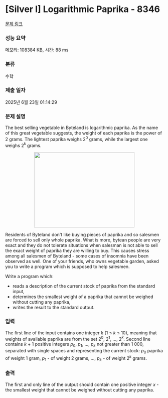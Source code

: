 # [Silver I] Logarithmic Paprika - 8346 

[문제 링크](https://www.acmicpc.net/problem/8346) 

### 성능 요약

메모리: 108384 KB, 시간: 88 ms

### 분류

수학

### 제출 일자

2025년 6월 23일 01:14:29

### 문제 설명

<p>The best selling vegetable in Byteland is logarithmic paprika. As the name of this great vegetable suggests, the weight of each paprika is the power of 2 grams. The lightest paprika weighs 2<sup>0</sup> grams, while the largest one weighs 2<em><sup>k</sup></em> grams.</p>

<p style="text-align: center;"><img alt="" src="https://upload.acmicpc.net/4a47d5b8-3f08-476f-bb85-bd8ca44d89cf/-/preview/" style="width: 320px; height: 240px;"></p>

<p>Residents of Byteland don't like buying pieces of paprika and so salesmen are forced to sell only whole paprika. What is more, bytean people are very exact and they do not tolerate situations when salesman is not able to sell the exact weight of paprika they are willing to buy. This causes stress among all salesmen of Byteland - some cases of insomnia have been observed as well. One of your friends, who owns vegetable garden, asked you to write a program which is supposed to help salesmen.</p>

<p>Write a program which:</p>

<ul>
	<li>reads a description of the current stock of paprika from the standard input,</li>
	<li>determines the smallest weight of a paprika that cannot be weighed without cutting any paprika,</li>
	<li>writes the result to the standard output.</li>
</ul>

### 입력 

 <p>The first line of the input contains one integer <em>k</em> (1 ≤ <em>k</em> ≤ 10), meaning that weights of available paprika are from the set 2<sup>0</sup>, 2<sup>1</sup>, ..., 2<em><sup>k</sup></em>. Second line contains <em>k</em> + 1 positive integers <em>p</em><sub>0</sub>, <em>p</em><sub>1</sub>, ..., <em>p<sub>k</sub></em> not greater than 1 000, separated with single spaces and representing the current stock: <em>p</em><sub>0</sub> paprika of weight 1 gram, <em>p</em><sub>1</sub> - of weight 2 grams, ..., <em>p<sub>k</sub></em> - of weight 2<em><sup>k</sup></em> grams.</p>

### 출력 

 <p>The first and only line of the output should contain one positive integer <em>x</em> - the smallest weight that cannot be weighed without cutting any paprika.</p>

